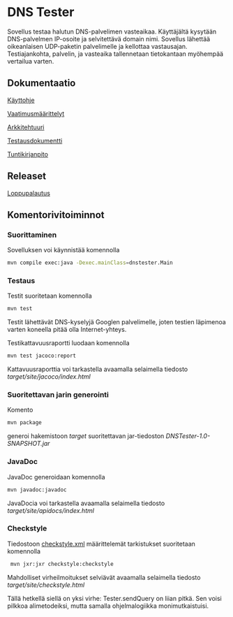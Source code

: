# DNS Tester

Sovellus testaa halutun DNS-palvelimen vasteaikaa. Käyttäjältä kysytään DNS-palvelmen IP-osoite ja selvitettävä domain nimi. Sovellus lähettää oikeanlaisen UDP-paketin palvelimelle ja kellottaa vastausajan. Testiajankohta, palvelin, ja vasteaika tallennetaan tietokantaan myöhempää vertailua varten.

## Dokumentaatio

[Käyttohje](https://github.com/riihikallio/ohte/blob/master/Dokumentaatio/ohje.md)

[Vaatimusmäärittelyt](https://github.com/riihikallio/ohte/blob/master/Dokumentaatio/vaatimukset.md)

[Arkkitehtuuri](https://github.com/riihikallio/ohte/blob/master/Dokumentaatio/arkkitehtuuri.md)

[Testausdokumentti](https://github.com/riihikallio/ohte/blob/master/Dokumentaatio/testaus.md)

[Tuntikirjanpito](https://github.com/riihikallio/ohte/blob/master/Dokumentaatio/tunnit.md)

## Releaset

[Loppupalautus](https://github.com/riihikallio/ohte/releases/tag/v1.6)

## Komentorivitoiminnot

### Suorittaminen

Sovelluksen voi käynnistää komennolla

```bash
mvn compile exec:java -Dexec.mainClass=dnstester.Main
```

### Testaus

Testit suoritetaan komennolla

```bash
mvn test
```

Testit lähettävät DNS-kyselyjä Googlen palvelimelle, joten testien läpimenoa varten koneella pitää olla Internet-yhteys.

Testikattavuusraportti luodaan komennolla

```bash
mvn test jacoco:report
```

Kattavuusraporttia voi tarkastella avaamalla selaimella tiedosto _target/site/jacoco/index.html_

### Suoritettavan jarin generointi

Komento

```bash
mvn package
```

generoi hakemistoon _target_ suoritettavan jar-tiedoston _DNSTester-1.0-SNAPSHOT.jar_

### JavaDoc

JavaDoc generoidaan komennolla

```bash
mvn javadoc:javadoc
```

JavaDocia voi tarkastella avaamalla selaimella tiedosto _target/site/apidocs/index.html_

### Checkstyle

Tiedostoon [checkstyle.xml](https://github.com/riihikallio/ohte/blob/master/checkstyle.xml) määrittelemät tarkistukset suoritetaan komennolla

```bash
 mvn jxr:jxr checkstyle:checkstyle
```

Mahdolliset virheilmoitukset selviävät avaamalla selaimella tiedosto _target/site/checkstyle.html_

Tällä hetkellä siellä on yksi virhe: Tester.sendQuery on liian pitkä. Sen voisi pilkkoa alimetodeiksi, mutta samalla ohjelmalogiikka monimutkaistuisi.
